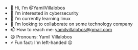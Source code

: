 - 👋 Hi, I’m @YamilVillalobos
- 👀 I’m interested in cybersecurity
- 🌱 I’m currently learning linux
- 💞️ I’m looking to collaborate on some technology company
- 📫 How to reach me: yamilvillalobos@gmail.com 
- 😄 Pronouns: Yamil Villalobos 
- ⚡ Fun fact: I'm left-handed 😝

<!---
YamilVillalobos/YamilVillalobos is a ✨ special ✨ repository because its `README.md` (this file) appears on your GitHub profile.
You can click the Preview link to take a look at your changes.
--->
